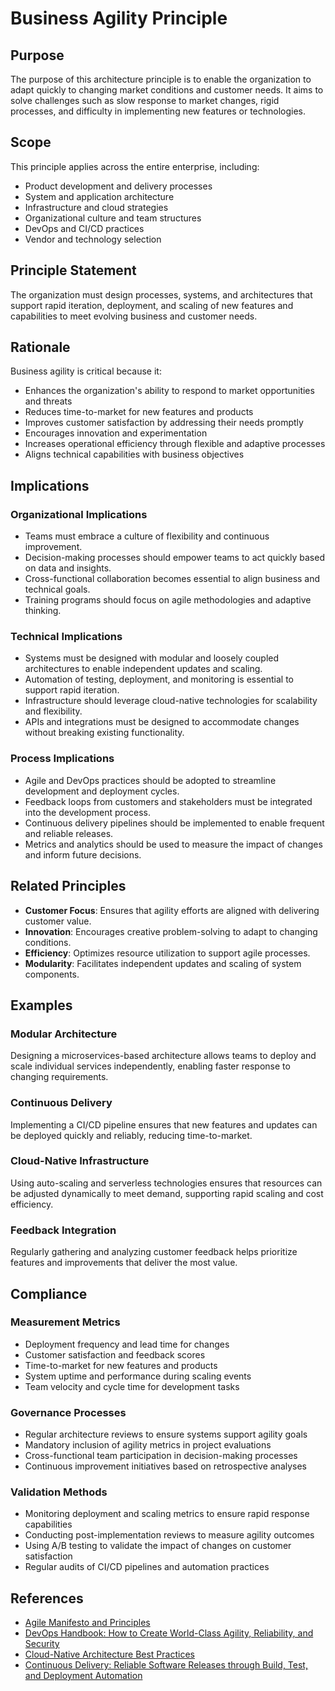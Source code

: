 # Business Agility Principle

## Purpose

The purpose of this architecture principle is to enable the organization to adapt quickly to changing market conditions and customer needs. It aims to solve challenges such as slow response to market changes, rigid processes, and difficulty in implementing new features or technologies.

## Scope

This principle applies across the entire enterprise, including:

- Product development and delivery processes
- System and application architecture
- Infrastructure and cloud strategies
- Organizational culture and team structures
- DevOps and CI/CD practices
- Vendor and technology selection

## Principle Statement

The organization must design processes, systems, and architectures that support rapid iteration, deployment, and scaling of new features and capabilities to meet evolving business and customer needs.

## Rationale

Business agility is critical because it:

- Enhances the organization's ability to respond to market opportunities and threats
- Reduces time-to-market for new features and products
- Improves customer satisfaction by addressing their needs promptly
- Encourages innovation and experimentation
- Increases operational efficiency through flexible and adaptive processes
- Aligns technical capabilities with business objectives

## Implications

### Organizational Implications

- Teams must embrace a culture of flexibility and continuous improvement.
- Decision-making processes should empower teams to act quickly based on data and insights.
- Cross-functional collaboration becomes essential to align business and technical goals.
- Training programs should focus on agile methodologies and adaptive thinking.

### Technical Implications

- Systems must be designed with modular and loosely coupled architectures to enable independent updates and scaling.
- Automation of testing, deployment, and monitoring is essential to support rapid iteration.
- Infrastructure should leverage cloud-native technologies for scalability and flexibility.
- APIs and integrations must be designed to accommodate changes without breaking existing functionality.

### Process Implications

- Agile and DevOps practices should be adopted to streamline development and deployment cycles.
- Feedback loops from customers and stakeholders must be integrated into the development process.
- Continuous delivery pipelines should be implemented to enable frequent and reliable releases.
- Metrics and analytics should be used to measure the impact of changes and inform future decisions.

## Related Principles

- **Customer Focus**: Ensures that agility efforts are aligned with delivering customer value.
- **Innovation**: Encourages creative problem-solving to adapt to changing conditions.
- **Efficiency**: Optimizes resource utilization to support agile processes.
- **Modularity**: Facilitates independent updates and scaling of system components.

## Examples

### Modular Architecture

Designing a microservices-based architecture allows teams to deploy and scale individual services independently, enabling faster response to changing requirements.

### Continuous Delivery

Implementing a CI/CD pipeline ensures that new features and updates can be deployed quickly and reliably, reducing time-to-market.

### Cloud-Native Infrastructure

Using auto-scaling and serverless technologies ensures that resources can be adjusted dynamically to meet demand, supporting rapid scaling and cost efficiency.

### Feedback Integration

Regularly gathering and analyzing customer feedback helps prioritize features and improvements that deliver the most value.

## Compliance

### Measurement Metrics

- Deployment frequency and lead time for changes
- Customer satisfaction and feedback scores
- Time-to-market for new features and products
- System uptime and performance during scaling events
- Team velocity and cycle time for development tasks

### Governance Processes

- Regular architecture reviews to ensure systems support agility goals
- Mandatory inclusion of agility metrics in project evaluations
- Cross-functional team participation in decision-making processes
- Continuous improvement initiatives based on retrospective analyses

### Validation Methods

- Monitoring deployment and scaling metrics to ensure rapid response capabilities
- Conducting post-implementation reviews to measure agility outcomes
- Using A/B testing to validate the impact of changes on customer satisfaction
- Regular audits of CI/CD pipelines and automation practices

## References

- [Agile Manifesto and Principles](https://agilemanifesto.org/)
- [DevOps Handbook: How to Create World-Class Agility, Reliability, and Security](https://itrevolution.com/products/devops-handbook)
- [Cloud-Native Architecture Best Practices](https://learn.microsoft.com/en-us/azure/architecture/guide/architecture-styles/cloud-native)
- [Continuous Delivery: Reliable Software Releases through Build, Test, and Deployment Automation](https://martinfowler.com/books/continuousDelivery.html)
